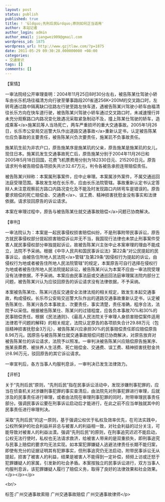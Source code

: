 ```yaml
---
layout: post
status: publish
published: true
title: ! '&ldquo;先刑后民&rdquo;原则如何正当适用'
author: 本站记者
author_login: admin
author_email: jiangwei909@gmail.com
wordpress_id: 1875
wordpress_url: http://www.gzjtlaw.com/?p=1875
date: 2011-05-29 09:30:28.000000000 +08:00
categories:
- 交通常识
tags: []
comments: []
---
```

<p>【案情】<p>一审法院经公开审理查明：2004年11月25日8时30分左右，被告陈某仕驾驶小轿车由长乐机场往福清方向行驶至肇事路段201省道256K+200M的交叉路口时，左转弯通过路中隔离缺口往路左行驶至路左快车道，遇被告陈某兴驾驶小轿车由福清往长乐方向在快车道行驶，被告陈某兴驾驶小轿车通过交叉路口时，未减速慢行并未充分观察路口内路况变化致遇况采取紧急制动不及，撞上陈某仕驾驶的轿车，造成<a>乘客<&#47;a>施某玑等人当场死亡，两车严重损坏的重大交通事故。2005年1月26日，长乐市公安局交巡警大队作出<a>道路交通事故<&#47;a>重新认定书，认定被告陈某仕应负事故的主要责任，被告陈某兴负次要责任，施某玑不负事故责任。<p>施某玑生前为非农户口，原告施某序是施某玑的父亲，原告施某是施某玑的女儿，现住日本。施某玑发生交通事故死亡后，原告施某分别于2004年11月26日和2005年5月18日回国，花费飞机票费用分别为182330日元、215200日元。原告请求判令被告赔偿各项损失共计32.67万元，判令各被告承担连带赔偿责任。<p>被告陈某兴辩称：本案属刑事案件，应中止审理。本案属涉外案件，不属交通巡回法庭受理范围。事故发生地在长乐市，应由长乐法院管辖。事故重新认定书认定答辩人未注意观察前方路口内路况变化及不能及时发现路口内转弯车是错误的。原告要求赔偿的死亡赔偿金、<a>交通费<&#47;a>、误工费、精神损害抚慰金没有事实和法律依据。请求驳回原告的诉讼请求。<p>本案在审理过程中，原告与被告陈某仕就<a>交通事故赔偿<&#47;a>问题已协商解决。<p>【审判】<p>一审法院认为：本案是一起民事侵权损害赔偿纠纷，不是刑事附带民事诉讼，原告方就民事侵权部分提起损害赔偿诉讼并无不当，我国现行法律也未禁止刑事案件受害人就民事侵权部分单独提起诉讼，故被告陈某兴主张中止本案审理的理由不能成立，法院不予采纳。根据《中华人民共和国民事诉讼法》第22条&ldquo;对公民提起的民事诉讼，由被告住所地<a>人民法院<&#47;a>管辖&rdquo;及第29条&ldquo;因侵权行为提起的诉讼，由侵权行为地或者被告住所地人民法院管辖&rdquo;的规定，本案原告可自行选择在侵权行为地或者被告住所地人民法院提起诉讼，被告陈某兴认为本案不应由一审法院受理没有法律依据，不予采纳。本案应由民事法庭或交通巡回法庭审理属法院内部分工问题，被告陈某兴认为应驳回原告的诉讼请求没有法律依据，不予采纳。<p>本案被告陈某仕、陈某兴违反交通安全法律法规的相关规定，致发生本起交通事故，构成侵权。长乐市公安局交巡警大队作出的道路交通事故重新认定书，认定被告陈某仕、陈某兴各负本事故主、次要责任，事实清楚，责任准确，程序合法，法院予以采信。根据被告陈某仕、陈某兴的过错程度，应各负本事故70%和30%的民事赔偿责任。根据《民法通则》、《最高人民法院关于审理人身损害赔偿案件适用法律若干问题的解释》的相关规定，法院认定原告的各项损失合计29.88万元（包括精神损害抚慰金3万元），被告陈某兴应承担30%的民事赔偿责任即应赔偿原告8.96万元。因原告与被告陈某仕就交通事故赔偿问题已协商解决，对原告放弃对被告陈某仕的诉讼请求，法院予以照准。一审判决被告陈某兴应赔偿原告施某序、施某丧葬费、被扶养人生活费、死亡赔偿金、交通费、误工费、精神损害抚慰金共计8.96万元，驳回原告的其它诉讼请求。<p>一审宣判后，各方当事人均服判息诉，一审判决已发生法律效力。<p>【评析】<p>关于&ldquo;先刑后民&rdquo;原则，&ldquo;先刑后民&rdquo;指在民事诉讼活动中，发现涉嫌刑事犯罪的，应当在侦查机关对涉嫌刑事犯罪的事实查清后，由法院先对刑事犯罪进行审理，后就涉及的民事责任进行审理，或者由法院在审理刑事犯罪的同时，附带审理民事责任部分。强调民事诉讼要在刑事诉讼启动后才能进行，在此之前不应当单独就其中的民事责任进行审理判决。<p><p>采取&ldquo;先刑后民&rdquo;的这一原则，基于强调公权优于私权及效率优先，在司法实践中，公权所保护的社会利益并非总与被害人的利益相一致，对社会利益的过分关注，可能导致对被害人的利益淡漠。强调&ldquo;先刑后民&rdquo;的原则，在刑事追究迟迟不能启动，公权无法行使时，私权也无法请求救济，给被害人带来的是双重损失，即刑事追究与民事上赔偿的要求均无法实现。如本案犯罪嫌疑人逃避法律责任长期不能归案，即使有充分的证据证明其有犯罪事实，但刑事追究仍无法启动，附带民事诉讼无从提起，损害了被害人的利益，结果是被害人不能得到一定补偿，频频上访或迁怒于犯罪嫌疑人的家属，引发新的社会矛盾。本案按独立的民事诉讼进行，双方当事人均服判息诉，该犯罪嫌疑人履行了赔偿义务，取得了良好的法律效果和社会效果。 <&#47;p><&#47;p><&#47;p><br&#47;><p>标签:广州交通事故索赔 广州交通事故赔偿 广州交通事故律师<&#47;p>

